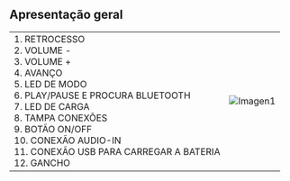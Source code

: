 ## Apresentação geral

|  |  |
|:-------|:-------|
|1.	RETROCESSO <br> 2. VOLUME - <br> 3. VOLUME + <br> 4. AVANÇO  <br> 5. LED DE MODO <br> 6.	PLAY/PAUSE E PROCURA BLUETOOTH <br> 7. LED DE CARGA <br> 8. TAMPA CONEXÕES <br> 9. BOTÃO ON/OFF <br> 10. CONEXÃO AUDIO-IN <br>11. CONEXÃO USB PARA CARREGAR A BATERIA <br> 12. GANCHO <br>	 |![Imagen1](http://static.energysistem.com/images/manuals/42174/554102d1f1f5c.jpg)|


